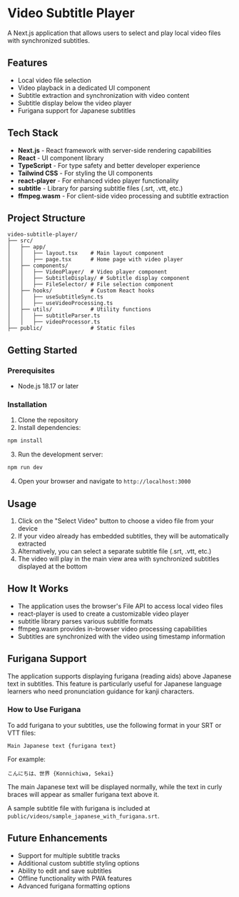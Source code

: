 # Video Subtitle Player

A Next.js application that allows users to select and play local video files with synchronized subtitles.

## Features

- Local video file selection
- Video playback in a dedicated UI component
- Subtitle extraction and synchronization with video content
- Subtitle display below the video player
- Furigana support for Japanese subtitles

## Tech Stack

- **Next.js** - React framework with server-side rendering capabilities
- **React** - UI component library
- **TypeScript** - For type safety and better developer experience
- **Tailwind CSS** - For styling the UI components
- **react-player** - For enhanced video player functionality
- **subtitle** - Library for parsing subtitle files (.srt, .vtt, etc.)
- **ffmpeg.wasm** - For client-side video processing and subtitle extraction

## Project Structure

```
video-subtitle-player/
├── src/
│   ├── app/
│   │   ├── layout.tsx    # Main layout component
│   │   ├── page.tsx      # Home page with video player
│   ├── components/
│   │   ├── VideoPlayer/  # Video player component
│   │   ├── SubtitleDisplay/ # Subtitle display component
│   │   ├── FileSelector/ # File selection component
│   ├── hooks/            # Custom React hooks
│   │   ├── useSubtitleSync.ts
│   │   ├── useVideoProcessing.ts
│   ├── utils/            # Utility functions
│   │   ├── subtitleParser.ts
│   │   ├── videoProcessor.ts
├── public/               # Static files
```

## Getting Started

### Prerequisites

- Node.js 18.17 or later

### Installation

1. Clone the repository
2. Install dependencies:
```bash
npm install
```

3. Run the development server:
```bash
npm run dev
```

4. Open your browser and navigate to `http://localhost:3000`

## Usage

1. Click on the "Select Video" button to choose a video file from your device
2. If your video already has embedded subtitles, they will be automatically extracted
3. Alternatively, you can select a separate subtitle file (.srt, .vtt, etc.)
4. The video will play in the main view area with synchronized subtitles displayed at the bottom

## How It Works

- The application uses the browser's File API to access local video files
- react-player is used to create a customizable video player
- subtitle library parses various subtitle formats
- ffmpeg.wasm provides in-browser video processing capabilities
- Subtitles are synchronized with the video using timestamp information

## Furigana Support

The application supports displaying furigana (reading aids) above Japanese text in subtitles. This feature is particularly useful for Japanese language learners who need pronunciation guidance for kanji characters.

### How to Use Furigana

To add furigana to your subtitles, use the following format in your SRT or VTT files:

```
Main Japanese text {furigana text}
```

For example:
```
こんにちは、世界 {Konnichiwa, Sekai}
```

The main Japanese text will be displayed normally, while the text in curly braces will appear as smaller furigana text above it.

A sample subtitle file with furigana is included at `public/videos/sample_japanese_with_furigana.srt`.

## Future Enhancements

- Support for multiple subtitle tracks
- Additional custom subtitle styling options
- Ability to edit and save subtitles
- Offline functionality with PWA features
- Advanced furigana formatting options

